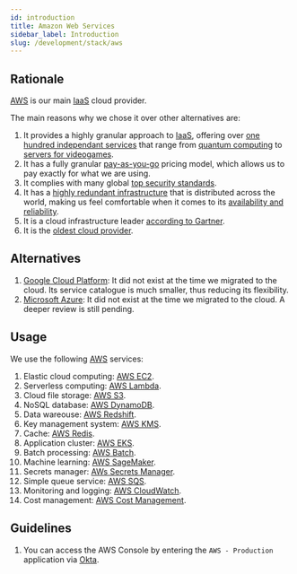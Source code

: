```yaml
---
id: introduction
title: Amazon Web Services
sidebar_label: Introduction
slug: /development/stack/aws
---
```


## Rationale

[AWS](https://aws.amazon.com/) is our main
[IaaS](https://en.wikipedia.org/wiki/Infrastructure_as_a_service)
cloud provider.

The main reasons why we chose it
over other alternatives are:

1. It provides a highly granular approach to
[IaaS](https://en.wikipedia.org/wiki/Infrastructure_as_a_service),
offering over
[one hundred independant services](https://aws.amazon.com/)
that range from
[quantum computing](https://aws.amazon.com/braket)
to
[servers for videogames](https://aws.amazon.com/gamelift).
1. It has a fully granular
[pay-as-you-go](https://aws.amazon.com/pricing)
pricing model,
which allows us to pay exactly for what
we are using.
1. It complies with
many global
[top security standards](https://aws.amazon.com/compliance/programs/).
1. It has a
[highly redundant infrastructure](https://aws.amazon.com/about-aws/global-infrastructure/?hp=tile&tile=map)
that is distributed across the world,
making us feel comfortable
when it comes to its
[availability and reliability](https://status.aws.amazon.com/).
1. It is a cloud infrastructure leader
[according to Gartner](https://www.c-sharpcorner.com/article/top-10-cloud-service-providers/).
1. It is the
[oldest cloud provider](https://www.techaheadcorp.com/blog/top-cloud-service-providers/#:~:text=Since%20AWS%20is%20the%20oldest,recently%20launched%20AWS%20Storage%20Gateway.).

## Alternatives

1. [Google Cloud Platform](https://cloud.google.com/gcp):
It did not exist at the time we migrated to the cloud.
Its service catalogue is much smaller,
thus reducing its flexibility.
1. [Microsoft Azure](https://azure.microsoft.com/en-us/):
It did not exist at the time we migrated to the cloud.
A deeper review is still pending.

## Usage

We use the following [AWS](https://aws.amazon.com/) services:

1. Elastic cloud computing:
[AWS EC2](https://aws.amazon.com/ec2/).
1. Serverless computing:
[AWS Lambda](https://aws.amazon.com/lambda/).
1. Cloud file storage:
[AWS S3](https://aws.amazon.com/s3/).
1. NoSQL database:
[AWS DynamoDB](https://aws.amazon.com/dynamodb/).
1. Data wareouse:
[AWS Redshift](https://aws.amazon.com/redshift/).
1. Key management system:
[AWS KMS](https://aws.amazon.com/kms/).
1. Cache:
[AWS Redis](https://aws.amazon.com/redis/).
1. Application cluster:
[AWS EKS](https://aws.amazon.com/eks/).
1. Batch processing:
[AWS Batch](https://aws.amazon.com/batch/).
1. Machine learning:
[AWS SageMaker](https://aws.amazon.com/sagemaker/).
1. Secrets manager:
[AWs Secrets Manager](https://aws.amazon.com/secrets-manager/).
1. Simple queue service:
[AWS SQS](https://aws.amazon.com/sqs/).
1. Monitoring and logging:
[AWS CloudWatch](https://aws.amazon.com/cloudwatch/).
2. Cost management:
[AWS Cost Management](https://aws.amazon.com/aws-cost-management/).

## Guidelines

1. You can access the AWS Console
by entering the `AWS - Production`
application via [Okta](/development/stack/okta).
